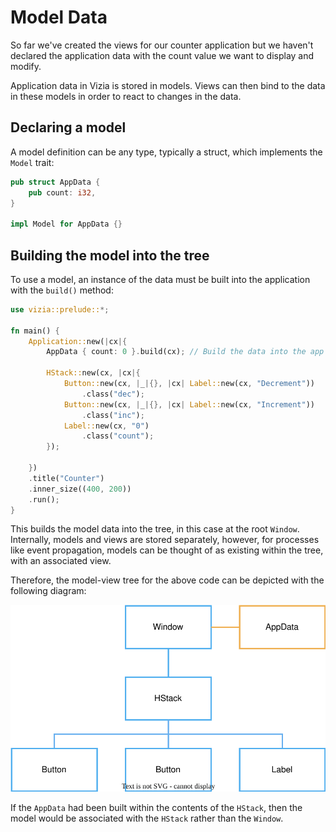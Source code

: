 # Model Data

So far we've created the views for our counter application but we haven't declared the application data with the count value we want to display and modify.

Application data in Vizia is stored in models. Views can then bind to the data in these models in order to react to changes in the data.

## Declaring a model

A model definition can be any type, typically a struct, which implements the `Model` trait:

```rust
pub struct AppData {
    pub count: i32,
}

impl Model for AppData {}
```

## Building the model into the tree

To use a model, an instance of the data must be built into the application with the `build()` method:

```rust
use vizia::prelude::*;

fn main() {
    Application::new(|cx|{
        AppData { count: 0 }.build(cx); // Build the data into the app

        HStack::new(cx, |cx|{
            Button::new(cx, |_|{}, |cx| Label::new(cx, "Decrement"))
                .class("dec");
            Button::new(cx, |_|{}, |cx| Label::new(cx, "Increment"))
                .class("inc");
            Label::new(cx, "0")
                .class("count");
        });

    })
    .title("Counter")
    .inner_size((400, 200))
    .run();
}

```
This builds the model data into the tree, in this case at the root `Window`. Internally, models and views are stored separately, however, for processes like event propagation, models can be thought of as existing within the tree, with an associated view.

Therefore, the model-view tree for the above code can be depicted with the following diagram:

![Diagram of a basic model-view tree depicting a Window view, with an associated AppData model, as well as a child HStack view with two child Button views and a Label view.](../img/model_view_tree.svg)

If the `AppData` had been built within the contents of the `HStack`, then the model would be associated with the `HStack` rather than the `Window`.